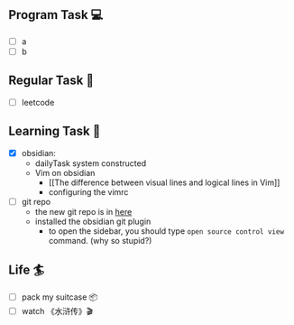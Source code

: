 

## Program Task  💻
- [ ] a
- [ ] b

## Regular Task  🤡
- [ ] leetcode

## Learning Task 🎯
- [x] obsidian: 
	- dailyTask system constructed
	- Vim on obsidian
		- [[The difference between visual lines and logical lines in Vim]]
		- configuring the vimrc
- [ ] git repo
	-  the new git repo is in [here](https://github.com/ankh04/learningWorkspace) 
	- installed the obsidian git plugin
		- to open the sidebar, you should type `open source control view` command. (why so stupid?)

## Life 🏄
- [ ] pack my suitcase 📦
- [ ] watch 《水浒传》🎬